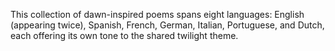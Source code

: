This collection of dawn-inspired poems spans eight languages: English (appearing twice), Spanish, French, German, Italian, Portuguese, and Dutch, each offering its own tone to the shared twilight theme.
